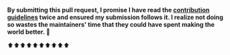 **By submitting this pull request, I promise I have read the [contribution guidelines](https://github.com/iamchathu/awesome-vuforia/blob/master/contributing.md) twice and ensured my submission follows it. I realize not doing so wastes the maintainers' time that they could have spent making the world better. 🖖**

⬆⬆⬆⬆⬆⬆⬆⬆⬆⬆
